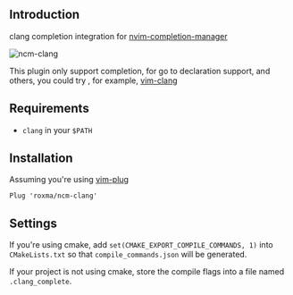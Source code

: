 ## Introduction

clang completion integration for
[nvim-completion-manager](https://github.com/roxma/nvim-completion-manager)

![ncm-clang](https://user-images.githubusercontent.com/4538941/31041498-0d096e28-a5c9-11e7-9a38-41bd818499fb.gif)

This plugin only support completion, for go to declaration support, and
others, you could try , for example,
[vim-clang](https://github.com/justmao945/vim-clang)

## Requirements

- `clang` in your `$PATH`

## Installation

Assuming you're using [vim-plug](https://github.com/junegunn/vim-plug)

```vim
Plug 'roxma/ncm-clang'
```

## Settings

If you're using cmake, add `set(CMAKE_EXPORT_COMPILE_COMMANDS, 1)` into
`CMakeLists.txt` so that `compile_commands.json` will be generated.

If your project is not using cmake, store the compile flags into a file named
`.clang_complete`.

